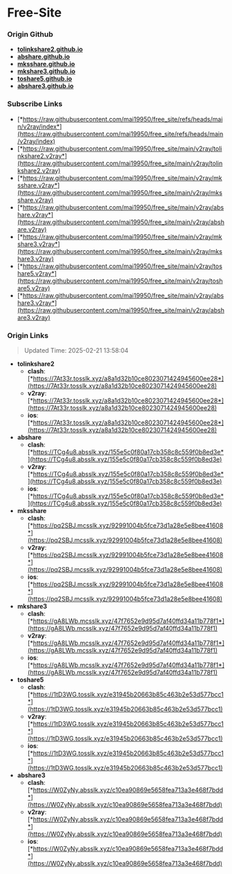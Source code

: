 # Free-Site

### Origin Github

- [**tolinkshare2.github.io**](https://github.com/tolinkshare2/tolinkshare2.github.io)
- [**abshare.github.io**](https://github.com/abshare/abshare.github.io)
- [**mksshare.github.io**](https://github.com/mksshare/mksshare.github.io)
- [**mkshare3.github.io**](https://github.com/mkshare3/mkshare3.github.io)
- [**toshare5.github.io**](https://github.com/toshare5/toshare5.github.io)
- [**abshare3.github.io**](https://github.com/abshare3/abshare3.github.io)

### Subscribe Links

- [*https://raw.githubusercontent.com/mai19950/free_site/refs/heads/main/v2ray/index*](https://raw.githubusercontent.com/mai19950/free_site/refs/heads/main/v2ray/index)
- [*https://raw.githubusercontent.com/mai19950/free_site/main/v2ray/tolinkshare2.v2ray*](https://raw.githubusercontent.com/mai19950/free_site/main/v2ray/tolinkshare2.v2ray)
- [*https://raw.githubusercontent.com/mai19950/free_site/main/v2ray/mksshare.v2ray*](https://raw.githubusercontent.com/mai19950/free_site/main/v2ray/mksshare.v2ray)
- [*https://raw.githubusercontent.com/mai19950/free_site/main/v2ray/abshare.v2ray*](https://raw.githubusercontent.com/mai19950/free_site/main/v2ray/abshare.v2ray)
- [*https://raw.githubusercontent.com/mai19950/free_site/main/v2ray/mkshare3.v2ray*](https://raw.githubusercontent.com/mai19950/free_site/main/v2ray/mkshare3.v2ray)
- [*https://raw.githubusercontent.com/mai19950/free_site/main/v2ray/toshare5.v2ray*](https://raw.githubusercontent.com/mai19950/free_site/main/v2ray/toshare5.v2ray)
- [*https://raw.githubusercontent.com/mai19950/free_site/main/v2ray/abshare3.v2ray*](https://raw.githubusercontent.com/mai19950/free_site/main/v2ray/abshare3.v2ray)

### Origin Links

> Updated Time: 2025-02-21 13:58:04

- **tolinkshare2**
  - **clash**: [*https://7At33r.tosslk.xyz/a8a1d32b10ce8023071424945600ee28*](https://7At33r.tosslk.xyz/a8a1d32b10ce8023071424945600ee28)
  - **v2ray**: [*https://7At33r.tosslk.xyz/a8a1d32b10ce8023071424945600ee28*](https://7At33r.tosslk.xyz/a8a1d32b10ce8023071424945600ee28)
  - **ios**: [*https://7At33r.tosslk.xyz/a8a1d32b10ce8023071424945600ee28*](https://7At33r.tosslk.xyz/a8a1d32b10ce8023071424945600ee28)
- **abshare**
  - **clash**: [*https://TCg4u8.absslk.xyz/155e5c0f80a17cb358c8c559f0b8ed3e*](https://TCg4u8.absslk.xyz/155e5c0f80a17cb358c8c559f0b8ed3e)
  - **v2ray**: [*https://TCg4u8.absslk.xyz/155e5c0f80a17cb358c8c559f0b8ed3e*](https://TCg4u8.absslk.xyz/155e5c0f80a17cb358c8c559f0b8ed3e)
  - **ios**: [*https://TCg4u8.absslk.xyz/155e5c0f80a17cb358c8c559f0b8ed3e*](https://TCg4u8.absslk.xyz/155e5c0f80a17cb358c8c559f0b8ed3e)
- **mksshare**
  - **clash**: [*https://pq2SBJ.mcsslk.xyz/92991004b5fce73d1a28e5e8bee41608*](https://pq2SBJ.mcsslk.xyz/92991004b5fce73d1a28e5e8bee41608)
  - **v2ray**: [*https://pq2SBJ.mcsslk.xyz/92991004b5fce73d1a28e5e8bee41608*](https://pq2SBJ.mcsslk.xyz/92991004b5fce73d1a28e5e8bee41608)
  - **ios**: [*https://pq2SBJ.mcsslk.xyz/92991004b5fce73d1a28e5e8bee41608*](https://pq2SBJ.mcsslk.xyz/92991004b5fce73d1a28e5e8bee41608)
- **mkshare3**
  - **clash**: [*https://gA8LWb.mcsslk.xyz/47f7652e9d95d7af40ffd34a11b778f1*](https://gA8LWb.mcsslk.xyz/47f7652e9d95d7af40ffd34a11b778f1)
  - **v2ray**: [*https://gA8LWb.mcsslk.xyz/47f7652e9d95d7af40ffd34a11b778f1*](https://gA8LWb.mcsslk.xyz/47f7652e9d95d7af40ffd34a11b778f1)
  - **ios**: [*https://gA8LWb.mcsslk.xyz/47f7652e9d95d7af40ffd34a11b778f1*](https://gA8LWb.mcsslk.xyz/47f7652e9d95d7af40ffd34a11b778f1)
- **toshare5**
  - **clash**: [*https://1tD3WG.tosslk.xyz/e31945b20663b85c463b2e53d577bcc1*](https://1tD3WG.tosslk.xyz/e31945b20663b85c463b2e53d577bcc1)
  - **v2ray**: [*https://1tD3WG.tosslk.xyz/e31945b20663b85c463b2e53d577bcc1*](https://1tD3WG.tosslk.xyz/e31945b20663b85c463b2e53d577bcc1)
  - **ios**: [*https://1tD3WG.tosslk.xyz/e31945b20663b85c463b2e53d577bcc1*](https://1tD3WG.tosslk.xyz/e31945b20663b85c463b2e53d577bcc1)
- **abshare3**
  - **clash**: [*https://W0ZyNy.absslk.xyz/c10ea90869e5658fea713a3e468f7bdd*](https://W0ZyNy.absslk.xyz/c10ea90869e5658fea713a3e468f7bdd)
  - **v2ray**: [*https://W0ZyNy.absslk.xyz/c10ea90869e5658fea713a3e468f7bdd*](https://W0ZyNy.absslk.xyz/c10ea90869e5658fea713a3e468f7bdd)
  - **ios**: [*https://W0ZyNy.absslk.xyz/c10ea90869e5658fea713a3e468f7bdd*](https://W0ZyNy.absslk.xyz/c10ea90869e5658fea713a3e468f7bdd)
